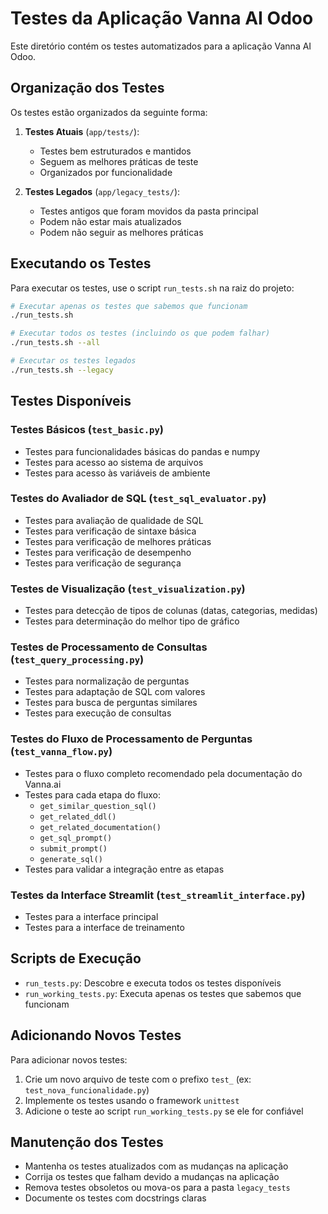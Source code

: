# Testes da Aplicação Vanna AI Odoo

Este diretório contém os testes automatizados para a aplicação Vanna AI Odoo.

## Organização dos Testes

Os testes estão organizados da seguinte forma:

1. **Testes Atuais** (`app/tests/`):
   - Testes bem estruturados e mantidos
   - Seguem as melhores práticas de teste
   - Organizados por funcionalidade

2. **Testes Legados** (`app/legacy_tests/`):
   - Testes antigos que foram movidos da pasta principal
   - Podem não estar mais atualizados
   - Podem não seguir as melhores práticas

## Executando os Testes

Para executar os testes, use o script `run_tests.sh` na raiz do projeto:

```bash
# Executar apenas os testes que sabemos que funcionam
./run_tests.sh

# Executar todos os testes (incluindo os que podem falhar)
./run_tests.sh --all

# Executar os testes legados
./run_tests.sh --legacy
```

## Testes Disponíveis

### Testes Básicos (`test_basic.py`)
- Testes para funcionalidades básicas do pandas e numpy
- Testes para acesso ao sistema de arquivos
- Testes para acesso às variáveis de ambiente

### Testes do Avaliador de SQL (`test_sql_evaluator.py`)
- Testes para avaliação de qualidade de SQL
- Testes para verificação de sintaxe básica
- Testes para verificação de melhores práticas
- Testes para verificação de desempenho
- Testes para verificação de segurança

### Testes de Visualização (`test_visualization.py`)
- Testes para detecção de tipos de colunas (datas, categorias, medidas)
- Testes para determinação do melhor tipo de gráfico

### Testes de Processamento de Consultas (`test_query_processing.py`)
- Testes para normalização de perguntas
- Testes para adaptação de SQL com valores
- Testes para busca de perguntas similares
- Testes para execução de consultas

### Testes do Fluxo de Processamento de Perguntas (`test_vanna_flow.py`)
- Testes para o fluxo completo recomendado pela documentação do Vanna.ai
- Testes para cada etapa do fluxo:
  - `get_similar_question_sql()`
  - `get_related_ddl()`
  - `get_related_documentation()`
  - `get_sql_prompt()`
  - `submit_prompt()`
  - `generate_sql()`
- Testes para validar a integração entre as etapas

### Testes da Interface Streamlit (`test_streamlit_interface.py`)
- Testes para a interface principal
- Testes para a interface de treinamento

## Scripts de Execução

- `run_tests.py`: Descobre e executa todos os testes disponíveis
- `run_working_tests.py`: Executa apenas os testes que sabemos que funcionam

## Adicionando Novos Testes

Para adicionar novos testes:

1. Crie um novo arquivo de teste com o prefixo `test_` (ex: `test_nova_funcionalidade.py`)
2. Implemente os testes usando o framework `unittest`
3. Adicione o teste ao script `run_working_tests.py` se ele for confiável

## Manutenção dos Testes

- Mantenha os testes atualizados com as mudanças na aplicação
- Corrija os testes que falham devido a mudanças na aplicação
- Remova testes obsoletos ou mova-os para a pasta `legacy_tests`
- Documente os testes com docstrings claras
